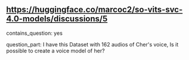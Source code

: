 ## https://huggingface.co/marcoc2/so-vits-svc-4.0-models/discussions/5

contains_question: yes

question_part: I have this Dataset with 162 audios of Cher's voice, Is it possible to create a voice model of her?